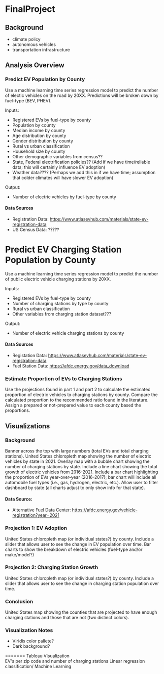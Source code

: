 # FinalProject

## Background
- climate policy
- autonomous vehicles
- transportation infrastructure

## Analysis Overview

### Predict EV Population by County
Use a machine learning time series regression model to predict the number of electic vehicles on the road by 20XX. Predictions will be broken down by fuel-type (BEV, PHEV). 

Inputs: 
- Registered EVs by fuel-type by county
- Population by county
- Median income by county
- Age distribution by county
- Gender distribution by county
- Rural vs urban classification
- Household size by county
- Other demographic variables from census??
- State, Federal electrification policies?? (Add if we have time/reliable data; this will certainly influence EV adoption)
- Weather data???? (Perhaps we add this in if we have time; assumption that colder climates will have slower EV adoption)

Output:
- Number of electric vehicles by fuel-type by county

#### Data Sources
- Registration Data: https://www.atlasevhub.com/materials/state-ev-registration-data
- US Census Data: ?????


# Predict EV Charging Station Population by County
Use a machine learning time series regression model to predict the number of public electric vehicle charging stations by 20XX. 

Inputs: 
- Registered EVs by fuel-type by county
- Number of charging stations by type by county
- Rural vs urban classification
- Other variables from charging station dataset???

Output: 
- Number of electric vehicle charging stations by county

#### Data Sources
- Registation Data: https://www.atlasevhub.com/materials/state-ev-registration-data 
- Fuel Station Data: https://afdc.energy.gov/data_download

### Estimate Proportion of EVs to Charging Stations
Use the projections found in part 1 and part 2 to calculate the estimated proportion of electric vehicles to charging stations by county. Compare the calculated proportion to the recommended ratio found in the literature. Assign a prepared or not-prepared value to each county based the proportions. 

## Visualizations

### Background
Banner across the top with large numbers (total EVs and total charging stations). United States chloropleth map showing the number of electric vehicles by state in 2021. Overlay map with a bubble chart showing the number of charging stations by state. Include a line chart showing the total growth of electric vehicles from 2016-2021. Include a bar chart highlighting the proportion of EVs year-over-year (2016-2017); bar chart will include all automobile fuel types (i.e., gas, hydrogen, electric, etc.). Allow user to filter dashboard by state (all charts adjust to only show info for that state). 

#### Data Source: 
- Alternative Fuel Data Center: https://afdc.energy.gov/vehicle-registration?year=2021

### Projection 1: EV Adoption
United States chloropleth map (or individual states?) by county. Include a slider that allows user to see the change in EV population over time. Bar charts to show the breakdown of electric vehicles (fuel-type and/or make/model?)


### Projection 2: Charging Station Growth
United States chloropleth map (or individual states?) by county. Include a slider that allows user to see the change in charging station population over time. 

### Conclusion
United States map showing the counties that are projected to have enough charging stations and those that are not (two distinct colors).


### Visualization Notes
- Viridis color pallete?
- Dark background? 


=======
Tableau Visualization  
EV's per zip code and number of charging stations
Linear regression classification/ Machine Learning

